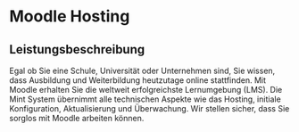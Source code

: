 # Moodle Hosting

## Leistungsbeschreibung

Egal ob Sie eine Schule, Universität oder Unternehmen sind, Sie wissen, dass Ausbildung und Weiterbildung heutzutage online stattfinden. Mit Moodle erhalten Sie die weltweit erfolgreichste Lernumgebung (LMS). Die Mint System übernimmt alle technischen Aspekte wie das Hosting, initiale Konfiguration, Aktualisierung und Überwachung. Wir stellen sicher, dass Sie sorglos mit Moodle arbeiten können.